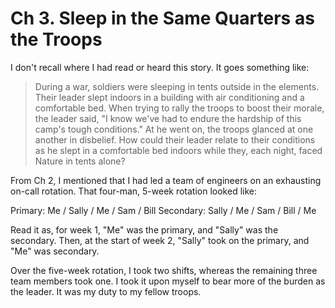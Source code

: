 # Ch 3. Sleep in the Same Quarters as the Troops

I don't recall where I had read or heard this story. It goes something like:

> During a war, soldiers were sleeping in tents outside in the elements. Their leader
> slept indoors in a building with air conditioning and a comfortable bed. When trying to rally
> the troops to boost their morale, the leader said, "I know we've had to endure the hardship of this
> camp's tough conditions." At he went on, the troops glanced at one another in disbelief. How could
> their leader relate to their conditions as he slept in a comfortable bed indoors while they, each night,
> faced Nature in tents alone?

From Ch 2, I mentioned that I had led a team of engineers on an exhausting on-call rotation. That four-man, 5-week
rotation looked like:

Primary:   Me    / Sally / Me  / Sam  / Bill
Secondary: Sally / Me    / Sam / Bill / Me

Read it as, for week 1, "Me" was the primary, and "Sally" was the secondary. Then, at the start of week 2, "Sally"
took on the primary, and "Me" was secondary.

Over the five-week rotation, I took two shifts, whereas the remaining three team members took one. I took it upon
myself to bear more of the burden as the leader. It was my duty to my fellow troops.

